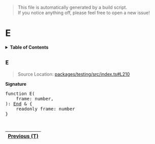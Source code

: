> This file is automatically generated by a build script.<br>If you notice anything off, please feel free to open a new issue!

# E

<details><summary><b>Table of Contents</b></summary>

1. [<code>E</code>](#E)</details>

## <a name="E"></a><code>E</code>

> Source Location: [packages\/testing\/src\/index.ts#L210](..\/..\/packages\/testing\/src\/index.ts#L210)

<b>Signature</b>

<pre>function E(<br>    frame: number,<br>): <a href="../02-api-event/03-End.md#End-Interface">End</a> & {<br>    readonly frame: number<br>}</pre><br>

| [Previous \(T\)](08-T.md#readme) |
| --- |
